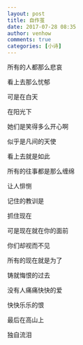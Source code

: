 ```yaml
---
layout: post
title: 自作茧
date: 2017-07-28 08:35
author: venhow
comments: true
categories: [小诗]
---
```

所有的人都那么悲哀

看上去那么忧郁

可是在白天

在阳光下

她们是笑得多么开心啊

似乎是凡间的天使

看上去就是如此

所有的往事都是那么缠绵

让人悱恻

记住的教训是

抓住现在

可是现在就在你的面前

你们却视而不见

所有的现在就是为了

铸就悔恨的过去

没有人痛痛快快的爱

快快乐乐的恨

最后在高山上

独自流泪
